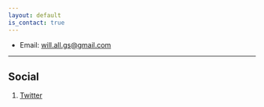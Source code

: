 ```yaml
---
layout: default
is_contact: true
---
```


* Email: [will.all.gs@gmail.com](mailto:will.all.gs@gmail.com)

---

## Social
1. [Twitter](https://www.twitter.com/wilmeragstw)
